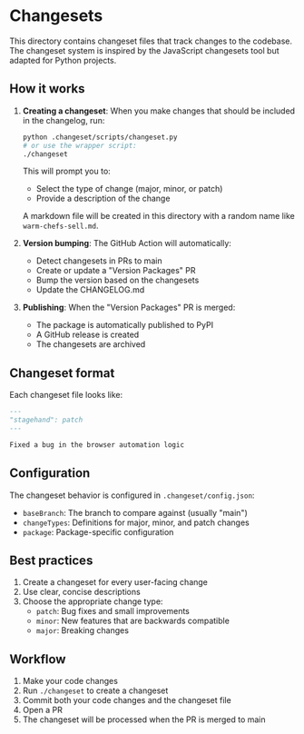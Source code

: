 # Changesets

This directory contains changeset files that track changes to the codebase. The changeset system is inspired by the JavaScript changesets tool but adapted for Python projects.

## How it works

1. **Creating a changeset**: When you make changes that should be included in the changelog, run:
   ```bash
   python .changeset/scripts/changeset.py
   # or use the wrapper script:
   ./changeset
   ```
   
   This will prompt you to:
   - Select the type of change (major, minor, or patch)
   - Provide a description of the change
   
   A markdown file will be created in this directory with a random name like `warm-chefs-sell.md`.

2. **Version bumping**: The GitHub Action will automatically:
   - Detect changesets in PRs to main
   - Create or update a "Version Packages" PR
   - Bump the version based on the changesets
   - Update the CHANGELOG.md

3. **Publishing**: When the "Version Packages" PR is merged:
   - The package is automatically published to PyPI
   - A GitHub release is created
   - The changesets are archived

## Changeset format

Each changeset file looks like:
```markdown
---
"stagehand": patch
---

Fixed a bug in the browser automation logic
```

## Configuration

The changeset behavior is configured in `.changeset/config.json`:
- `baseBranch`: The branch to compare against (usually "main")
- `changeTypes`: Definitions for major, minor, and patch changes
- `package`: Package-specific configuration

## Best practices

1. Create a changeset for every user-facing change
2. Use clear, concise descriptions
3. Choose the appropriate change type:
   - `patch`: Bug fixes and small improvements
   - `minor`: New features that are backwards compatible
   - `major`: Breaking changes

## Workflow

1. Make your code changes
2. Run `./changeset` to create a changeset
3. Commit both your code changes and the changeset file
4. Open a PR
5. The changeset will be processed when the PR is merged to main